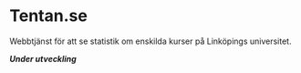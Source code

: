 # Tentan.se
Webbtjänst för att se statistik om enskilda kurser på Linköpings universitet.

<b><i>Under utveckling</i></b>
